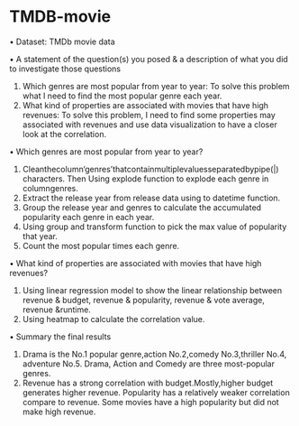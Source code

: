 # TMDB-movie
• Dataset: TMDb movie data

• A statement of the question(s) you posed & a description of what you did to investigate those questions
1. Which genres are most popular from year to year: To solve this problem what I need to find the most popular genre each year. 
2. What kind of properties are associated with movies that have high revenues: To solve this problem, I need to find some properties may associated with revenues and use data visualization to have a closer look at the correlation.

• Which genres are most popular from year to year?
1. Cleanthecolumn‘genres’thatcontainmultiplevaluesseparatedbypipe(|) characters. Then Using explode function to explode each genre in columngenres.
2. Extract the release year from release data using to datetime function.
3. Group the release year and genres to calculate the accumulated popularity each genre in each year.
4. Using group and transform function to pick the max value of popularity that year.
5. Count the most popular times each genre.

• What kind of properties are associated with movies that have high revenues?
1. Using linear regression model to show the linear relationship between revenue & budget, revenue & popularity, revenue & vote average, revenue &runtime.
2. Using heatmap to calculate the correlation value.

• Summary the final results
1. Drama is the No.1 popular genre,action No.2,comedy No.3,thriller No.4, adventure No.5. Drama, Action and Comedy are three most-popular genres.
2. Revenue has a strong correlation with budget.Mostly,higher budget generates higher revenue. Popularity has a relatively weaker correlation compare to revenue. Some movies have a high popularity but did not make high revenue.
